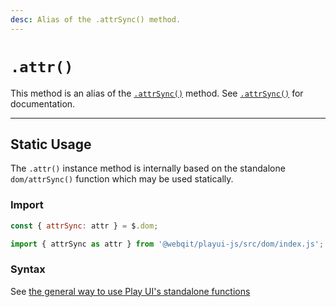 ```yaml
---
desc: Alias of the .attrSync() method.
---
```

# `.attr()`

This method is an alias of the [`.attrSync()`](../attrSync) method. See [`.attrSync()`](../attrSync) for documentation.

------

## Static Usage

The `.attr()` instance method is internally based on the standalone `dom/attrSync()` function which may be used statically.

### Import

```js
const { attrSync: attr } = $.dom;
```
```js
import { attrSync as attr } from '@webqit/playui-js/src/dom/index.js';
```

### Syntax

See [the general way to use Play UI's standalone functions](../../../getting-started/overview#use-as-descrete-utilities)